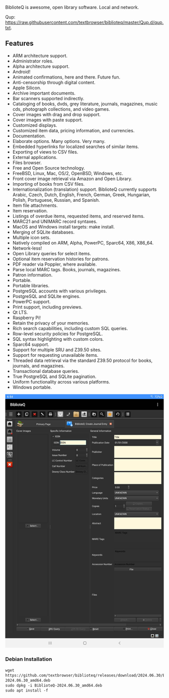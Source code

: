BiblioteQ is awesome, open library software. Local and network.

Qup: https://raw.githubusercontent.com/textbrowser/biblioteq/master/Qup.d/qup.txt.

## Features

- ARM architecture support.
- Administrator roles.
- Alpha architecture support.
- Android!
- Animated confirmations, here and there. Future fun.
- Anti-censorship through digital content.
- Apple Silicon.
- Archive important documents.
- Bar scanners supported indirectly.
- Cataloging of books, dvds, grey literature, journals, magazines,
  music cds, photograph collections, and video games.
- Cover images with drag and drop support.
- Cover images with paste support.
- Customized displays.
- Customized item data, pricing information, and currencies.
- Documentation.
- Elaborate options. Many options. Very many.
- Embedded hyperlinks for localized searches of similar items.
- Exporting of views to CSV files.
- External applications.
- Files browser.
- Free and Open Source technology.
- FreeBSD, Linux, Mac, OS/2, OpenBSD, Windows, etc.
- Front cover image retrieval via Amazon and Open Library.
- Importing of books from CSV files.
- Internationalization (translation) support. BiblioteQ currently supports
  Arabic, Czech, Dutch, English, French, German, Greek, Hungarian, Polish,
  Portuguese, Russian, and Spanish.
- Item file attachments.
- Item reservation.
- Listings of overdue items, requested items, and reserved items.
- MARC21 and UNIMARC record syntaxes.
- MacOS and Windows install targets: make install.
- Merging of SQLite databases.
- Multiple icon sets.
- Natively compiled on ARM, Alpha, PowerPC, Sparc64, X86, X86_64.
- Network-less!
- Open Library queries for select items.
- Optional item reservation histories for patrons.
- PDF reader via Poppler, where available.
- Parse local MARC tags. Books, journals, magazines.
- Patron information.
- Portable.
- Portable libraries.
- PostgreSQL accounts with various privileges.
- PostgreSQL and SQLite engines.
- PowerPC support.
- Print support, including previews.
- Qt LTS.
- Raspberry Pi!
- Retain the privacy of your memories.
- Rich search capabilities, including custom SQL queries.
- Row-level security policies for PostgreSQL.
- SQL syntax highlighting with custom colors.
- Sparc64 support.
- Support for multiple SRU and Z39.50 sites.
- Support for requesting unavailable items.
- Threaded data retrieval via the standard Z39.50 protocol for books,
  journals, and magazines.
- Transactional database queries.
- True PostgreSQL and SQLite pagination.
- Uniform functionality across various platforms.
- Windows portable.

![screenshot](https://github.com/textbrowser/biblioteq/blob/gh-pages/images/biblioteq-android.png)

### Debian Installation

```
wget https://github.com/textbrowser/biblioteq/releases/download/2024.06.30/BiblioteQ-2024.06.30_amd64.deb
sudo dpkg -i BiblioteQ-2024.06.30_amd64.deb
sudo apt install -f
```
